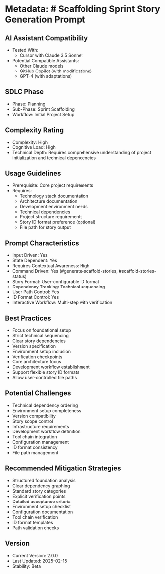 # Metadata: # Scaffolding Sprint Story Generation Prompt

## AI Assistant Compatibility
- Tested With: 
  * Cursor with Claude 3.5 Sonnet
- Potential Compatible Assistants: 
  * Other Claude models
  * GitHub Copilot (with modifications)
  * GPT-4 (with adaptations)

## SDLC Phase
- Phase: Planning
- Sub-Phase: Sprint Scaffolding
- Workflow: Initial Project Setup

## Complexity Rating
- Complexity: High
- Cognitive Load: High
- Technical Depth: Requires comprehensive understanding of project initialization and technical dependencies

## Usage Guidelines
- Prerequisite: Core project requirements
- Requires: 
  * Technology stack documentation
  * Architecture documentation
  * Development environment needs
  * Technical dependencies
  * Project structure requirements
  * Story ID format preference (optional)
  * File path for story output

## Prompt Characteristics
- Input Driven: Yes
- State Dependent: Yes
- Requires Contextual Awareness: High
- Command Driven: Yes (#generate-scaffold-stories, #scaffold-stories-status)
- Story Format: User-configurable ID format
- Dependency Tracking: Technical sequencing
- User Path Control: Yes
- ID Format Control: Yes
- Interactive Workflow: Multi-step with verification

## Best Practices
- Focus on foundational setup
- Strict technical sequencing
- Clear story dependencies
- Version specification
- Environment setup inclusion
- Verification checkpoints
- Core architecture focus
- Development workflow establishment
- Support flexible story ID formats
- Allow user-controlled file paths

## Potential Challenges
- Technical dependency ordering
- Environment setup completeness
- Version compatibility
- Story scope control
- Infrastructure requirements
- Development workflow definition
- Tool chain integration
- Configuration management
- ID format consistency
- File path management

## Recommended Mitigation Strategies
- Structured foundation analysis
- Clear dependency graphing
- Standard story categories
- Explicit verification points
- Detailed acceptance criteria
- Environment setup checklist
- Configuration documentation
- Tool chain verification
- ID format templates
- Path validation checks

## Version
- Current Version: 2.0.0
- Last Updated: 2025-02-15
- Stability: Beta
